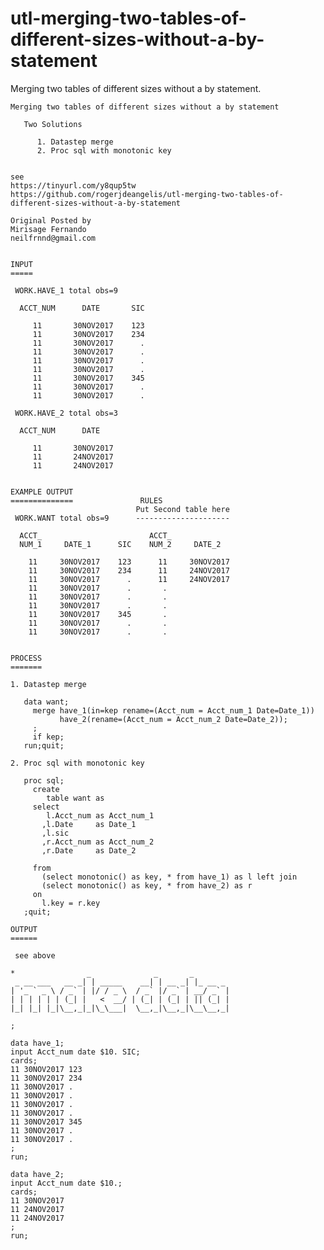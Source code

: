 # utl-merging-two-tables-of-different-sizes-without-a-by-statement
Merging two tables of different sizes without a by statement.

    Merging two tables of different sizes without a by statement

       Two Solutions

          1. Datastep merge
          2. Proc sql with monotonic key


    see
    https://tinyurl.com/y8qup5tw
    https://github.com/rogerjdeangelis/utl-merging-two-tables-of-different-sizes-without-a-by-statement

    Original Posted by
    Mirisage Fernando
    neilfrnnd@gmail.com


    INPUT
    =====

     WORK.HAVE_1 total obs=9

      ACCT_NUM      DATE       SIC

         11       30NOV2017    123
         11       30NOV2017    234
         11       30NOV2017      .
         11       30NOV2017      .
         11       30NOV2017      .
         11       30NOV2017      .
         11       30NOV2017    345
         11       30NOV2017      .
         11       30NOV2017      .

     WORK.HAVE_2 total obs=3

      ACCT_NUM      DATE

         11       30NOV2017
         11       24NOV2017
         11       24NOV2017


    EXAMPLE OUTPUT
    ==============               RULES
                                Put Second table here
     WORK.WANT total obs=9      ---------------------

      ACCT_                        ACCT_
      NUM_1     DATE_1      SIC    NUM_2     DATE_2

        11     30NOV2017    123      11     30NOV2017
        11     30NOV2017    234      11     24NOV2017
        11     30NOV2017      .      11     24NOV2017
        11     30NOV2017      .       .
        11     30NOV2017      .       .
        11     30NOV2017      .       .
        11     30NOV2017    345       .
        11     30NOV2017      .       .
        11     30NOV2017      .       .


    PROCESS
    =======

    1. Datastep merge

       data want;
         merge have_1(in=kep rename=(Acct_num = Acct_num_1 Date=Date_1))
               have_2(rename=(Acct_num = Acct_num_2 Date=Date_2));
         ;
         if kep;
       run;quit;

    2. Proc sql with monotonic key

       proc sql;
         create
            table want as
         select
            l.Acct_num as Acct_num_1
           ,l.Date     as Date_1
           ,l.sic
           ,r.Acct_num as Acct_num_2
           ,r.Date     as Date_2

         from
           (select monotonic() as key, * from have_1) as l left join
           (select monotonic() as key, * from have_2) as r
         on
           l.key = r.key
       ;quit;

    OUTPUT
    ======

     see above

    *                _              _       _
     _ __ ___   __ _| | _____    __| | __ _| |_ __ _
    | '_ ` _ \ / _` | |/ / _ \  / _` |/ _` | __/ _` |
    | | | | | | (_| |   <  __/ | (_| | (_| | || (_| |
    |_| |_| |_|\__,_|_|\_\___|  \__,_|\__,_|\__\__,_|

    ;

    data have_1;
    input Acct_num date $10. SIC;
    cards;
    11 30NOV2017 123
    11 30NOV2017 234
    11 30NOV2017 .
    11 30NOV2017 .
    11 30NOV2017 .
    11 30NOV2017 .
    11 30NOV2017 345
    11 30NOV2017 .
    11 30NOV2017 .
    ;
    run;

    data have_2;
    input Acct_num date $10.;
    cards;
    11 30NOV2017
    11 24NOV2017
    11 24NOV2017
    ;
    run;

